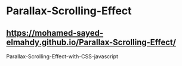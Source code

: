 # Parallax-Scrolling-Effect
## https://mohamed-sayed-elmahdy.github.io/Parallax-Scrolling-Effect/
Parallax-Scrolling-Effect-with-CSS-javascript
